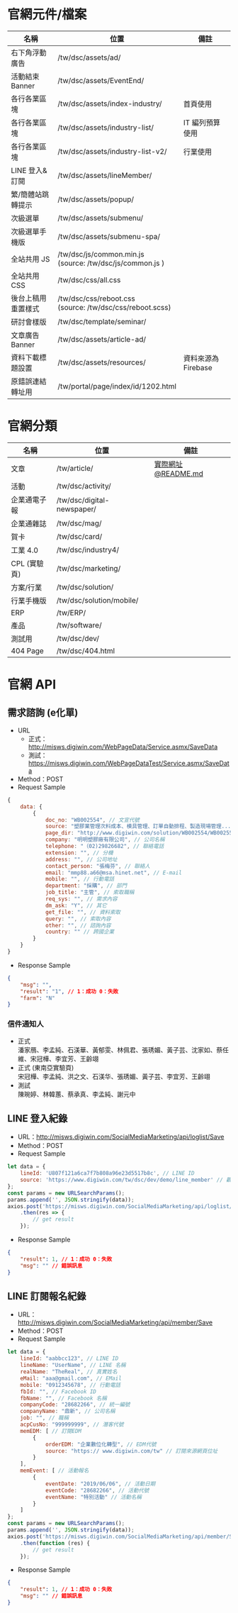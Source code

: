# 官網元件/檔案
| 名稱 | 位置 | 備註
| -------- | -------- | --------
| 右下角浮動廣告 | /tw/dsc/assets/ad/ |
| 活動結束 Banner | /tw/dsc/assets/EventEnd/ |
| 各行各業區塊 | /tw/dsc/assets/index-industry/ | 首頁使用
| 各行各業區塊 | /tw/dsc/assets/industry-list/ | IT 編列預算使用
| 各行各業區塊 | /tw/dsc/assets/industry-list-v2/ | 行業使用
| LINE 登入&訂閱 | /tw/dsc/assets/lineMember/ |
| 繁/簡體站跳轉提示 | /tw/dsc/assets/popup/ |
| 次級選單 | /tw/dsc/assets/submenu/ |
| 次級選單手機版 | /tw/dsc/assets/submenu-spa/ | 
| 全站共用 JS | /tw/dsc/js/common.min.js<br>(source: /tw/dsc/js/common.js ) |
| 全站共用 CSS | /tw/dsc/css/all.css |
| 後台上稿用重置樣式 | /tw/dsc/css/reboot.css<br>(source: /tw/dsc/css/reboot.scss) |
| 研討會樣版 | /tw/dsc/template/seminar/ |
| 文章廣告 Banner | /tw/dsc/assets/article-ad/ |
| 資料下載標題設置 | /tw/dsc/assets/resources/ | 資料來源為 Firebase
| 原錯誤連結轉址用 | /tw/portal/page/index/id/1202.html |

# 官網分類
| 名稱 | 位置 | 備註
| -------- | -------- | --------
| 文章 | /tw/article/ | 實際網址@README.md
| 活動 | /tw/dsc/activity/ |
| 企業通電子報 | /tw/dsc/digital-newspaper/ |
| 企業通雜誌 | /tw/dsc/mag/ |
| 賀卡 | /tw/dsc/card/ |
| 工業 4.0 | /tw/dsc/industry4/ |
| CPL (實驗頁) | /tw/dsc/marketing/ |
| 方案/行業 | /tw/dsc/solution/ |
| 行業手機版 | /tw/dsc/solution/mobile/ |
| ERP | /tw/ERP/ |
| 產品 | /tw/software/ |
| 測試用 | /tw/dsc/dev/ |
| 404 Page | /tw/dsc/404.html | 

# 官網 API
## 需求諮詢 (e化單)
- URL
  - 正式：http://misws.digiwin.com/WebPageData/Service.asmx/SaveData
  - 測試：https://misws.digiwin.com/WebPageDataTest/Service.asmx/SaveData
- Method：POST
- Request Sample
```js
{
    data: {
        {
            doc_no: "WB002554", // 文宣代號
            source: "塑膠業管理次料成本、模具管理、訂單自動排程、製造現場管理...", // 資料頁面來源
            page_dir: "http://www.digiwin.com/solution/WB002554/WB00255401.htm", // 網頁位置
            company: "明明塑膠廠有限公司", // 公司名稱
            telephone: "（02)29826682", // 聯絡電話
            extension: "", // 分機
            address: "", // 公司地址
            contact_person: "張梅芬", // 聯絡人
            email: "mmp88.a66@msa.hinet.net", // E-mail
            mobile: "", // 行動電話
            department: "採購", // 部門
            job_title: "主管", // 索取職稱
            req_sys: "", // 需求內容
            dm_ask: "Y", // 其它
            get_file: "", // 資料索取
            query: "", // 索取內容
            other: "", // 諮詢內容
            country: "" // 跨國企業
        }
    }
}
```
- Response Sample
```json
{
    "msg": "",
    "result": "1", // 1：成功 0：失敗
    "farm": "N"
}
```
### 信件通知人
- 正式  
潘家鴈、李孟純、石渼華、黃郁雯、林佩君、張琇媚、黃子芸、沈家如、蔡任維、宋冠樺、李宜芳、王齡翊
- 正式 (東南亞實驗頁)  
宋冠樺、李孟純、洪之文、石渼华、張琇媚、黃子芸、李宜芳、王齡翊
- 測試  
陳琬婷、林韓蕙、蔡承真、李孟純、謝元中
## LINE 登入紀錄
- URL：http://misws.digiwin.com/SocialMediaMarketing/api/loglist/Save
- Method：POST
- Request Sample
```js
let data = {
    lineId: 'U807f121a6ca7f7b808a96e23d5517b8c', // LINE ID
    source: 'https://www.digiwin.com/tw/dsc/dev/demo/line_member' // 觀看來源網頁位址
};
const params = new URLSearchParams();
params.append('', JSON.stringify(data));
axios.post('https://misws.digiwin.com/SocialMediaMarketing/api/loglist/Save', params)
    .then(res => {
        // get result
    });
```
- Response Sample
```json
{
    "result": 1, // 1：成功 0：失敗
    "msg": "" // 錯誤訊息
}
```
## LINE 訂閱報名紀錄
- URL：http://misws.digiwin.com/SocialMediaMarketing/api/member/Save
- Method：POST
- Request Sample
```js
let data = {
    lineId: "aabbcc123", // LINE ID
    lineName: "UserName", // LINE 名稱
    realName: "TheReal", // 真實姓名
    eMail: "aaa@gmail.com", // EMail
    mobile: "0912345678", // 行動電話
    fbId: "", // Facebook ID
    fbName: "", // Facebook 名稱
    companyCode: "28682266", // 統一編號
    companyName: "鼎新", // 公司名稱
    job: "", // 職稱
    acpCusNo: "999999999", // 潛客代號
    memEDM: [ // 訂閱EDM
        {
            orderEDM: "企業數位化轉型", // EDM代號
            source: "https:// www.digiwin.com/tw" // 訂閱來源網頁位址
        }
    ],
    memEvent: [ // 活動報名
        {
            eventDate: "2019/06/06", // 活動日期
            eventCode: "28682266", // 活動代號
            eventName: "特別活動" // 活動名稱
        }
    ]
};
const params = new URLSearchParams();
params.append('', JSON.stringify(data));
axios.post('https://misws.digiwin.com/SocialMediaMarketing/api/member/Save', params)
    .then(function (res) {
        // get result
    });
```
- Response Sample
```json
{
    "result": 1, // 1：成功 0：失敗
    "msg": "" // 錯誤訊息
}
```